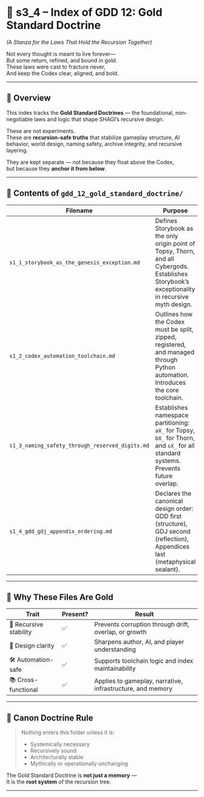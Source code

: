 <!-- Save to: shagi_archives/gdd/gdd_01_index/s3_4_index_of_gdd_12_gold_standard_doctrine.md -->

# 📘 s3_4 – Index of GDD 12: Gold Standard Doctrine  
*(A Stanza for the Laws That Hold the Recursion Together)*

Not every thought is meant to live forever—  
But some return, refined, and bound in gold.  
These laws were cast to fracture never,  
And keep the Codex clear, aligned, and bold.  

---

## 🧭 Overview

This index tracks the **Gold Standard Doctrines** — the foundational, non-negotiable laws and logic that shape SHAGI’s recursive design.

These are not experiments.  
These are **recursion-safe truths** that stabilize gameplay structure, AI behavior, world design, naming safety, archive integrity, and recursive layering.

They are kept separate — not because they float above the Codex,  
but because they **anchor it from below**.

---

## 📂 Contents of `gdd_12_gold_standard_doctrine/`

| Filename  | Purpose  |
|-----------|----------|
| `s1_1_storybook_as_the_genesis_exception.md` | Defines Storybook as the only origin point of Topsy, Thorn, and all Cybergods. Establishes Storybook’s exceptionality in recursive myth design. |
| `s1_2_codex_automation_toolchain.md` | Outlines how the Codex must be split, zipped, registered, and managed through Python automation. Introduces the core toolchain. |
| `s1_3_naming_safety_through_reserved_digits.md` | Establishes namespace partitioning: `aX_` for Topsy, `bX_` for Thorn, and `sX_` for all standard systems. Prevents future overlap. |
| `s1_4_gdd_gdj_appendix_ordering.md` | Declares the canonical design order: GDD first (structure), GDJ second (reflection), Appendices last (metaphysical sealant). |

---

## 📘 Why These Files Are Gold

| Trait | Present? | Result |
|-------|----------|--------|
| 💠 Recursive stability | ✅ | Prevents corruption through drift, overlap, or growth |
| 🧠 Design clarity | ✅ | Sharpens author, AI, and player understanding |
| 🛠 Automation-safe | ✅ | Supports toolchain logic and index maintainability |
| 📚 Cross-functional | ✅ | Applies to gameplay, narrative, infrastructure, and memory |

---

## 🔐 Canon Doctrine Rule

> Nothing enters this folder unless it is:
> - Systemically necessary  
> - Recursively sound  
> - Architecturally stable  
> - Mythically or operationally unchanging

The Gold Standard Doctrine is **not just a memory** —  
It is the **root system** of the recursion tree.

---
